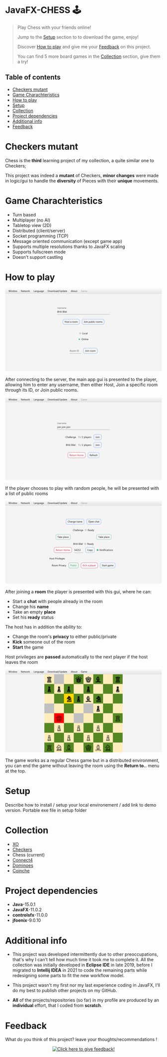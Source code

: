 # JavaFX-CHESS 🕹️

> Play Chess with your friends online!
> 
> Jump to the [Setup](#setup) section to to download the game, enjoy!
> 
> Discover [How to play](#how-to-play) and give me your [Feedback](#feedback) on this project.
> 
> You can find 5 more board games in the [Collection](#collection) section, give them a try!

## Table of contents
* [Checkers mutant](#checkers-mutant)
* [Game Charachteristics](game-charachteristics)
* [How to play](#how-to-play)
* [Setup](#setup)
* [Collection](#collection)
* [Project dependencies](#project-dependencies)
* [Additional info](#additional-info)
* [Feedback](#feedback)

# Checkers mutant
Chess is the **third** learning project of my collection, a quite similar one to Checkers;

This project was indeed a **mutant** of Checkers, **minor changes** were made in logic/gui to handle the **diversity** of Pieces with their **unique** movements.

# Game Charachteristics
- Turn based
- Multiplayer (no AI)
- Tabletop view (2D)
- Distributed (client/server)
- Socket programming (TCP)
- Message oriented communication (except game app)
- Supports multiple resolutions thanks to JavaFX scaling
- Supports fullscreen mode
- Doesn't support castling

# How to play
![Main app gui](./screenshots/mainApp.png)

After connecting to the server, the main app gui is presented to the player, 
allowing him to enter any username, then either Host, Join a specific room through its ID, 
or Join public rooms.

![Join app gui](./screenshots/joinApp.png)

If the player chooses to play with random people, he will be presented with a list of public rooms

![Room app gui](./screenshots/roomApp.png)

After joining a **room** the player is presented with this gui, where he can:
- Start a **chat** with people already in the room
- Change his **name**
- Take an empty **place**
- Set his **ready** status

The host has in addition the ability to:
- Change the room's **privacy** to either public/private
- **Kick** someone out of the room
- **Start** the game

Host privileges are **passed** automatically to the next player if the host leaves the room

![Game app gui](./screenshots/gameApp.png)

The game works as a regular Chess game but in a distributed environment, 
you can end the game without leaving the room using the **Return to..** menu at the top.

# Setup
Describe how to install / setup your local environement / add link to demo version.
Portable exe file in setup folder

# Collection
- [XO](https://github.com/BHA-Bilel/JavaFX-XO)
- [Checkers](https://github.com/BHA-Bilel/JavaFX-CHECKERS)
- Chess (current)
- [Connect4](https://github.com/BHA-Bilel/JavaFX-CONNECT4)
- [Dominoes](https://github.com/BHA-Bilel/JavaFX-DOMINOS)
- [Coinche](https://github.com/BHA-Bilel/JavaFX-COINCHE)

# Project dependencies
- **Java**-15.0.1
- **JavaFX**-11.0.2
- **controlsfx**-11.0.0
- **jfoenix**-9.0.10

# Additional info
- This project was developed intermittently due to other preoccupations, that's why I can't tell how much time it took me to complete it.
All the collection was initially developed in **Eclipse IDE** in late 2019, before I migrated to **Intellij IDEA** in 2021 to code the remaining parts while redesigning some parts to fit the new workflow model.

- This project wasn't my first nor my last experience coding in JavaFX, I'll do my best to publish other projects on my GitHub.

- **All** of the projects/repositories (so far) in my profile are produced by an **individual** effort, that I coded from **scratch**.

# Feedback
What do you think of this project? leave your thoughts/recommendations !

<p align="center">
  <a href="https://gist.github.com/BHA-Bilel/8b624cce0a1263299f84d59ddc05eaf9">
    <img src="https://gist.githubusercontent.com/BHA-Bilel/6eb01c298f0ccceff7511427afb52534/raw/ebb3b59e6e8af742699627d15672f28a1f144d26/feedback.gif" alt="Click here to give feedback!">
  </a>
</p>
